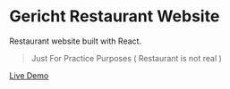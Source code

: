 # Gericht Restaurant Website

Restaurant website built with React.

>Just For Practice Purposes ( Restaurant is not real )

[Live Demo](https://thunderprocode.github.io/Gericht-Restaurant/)